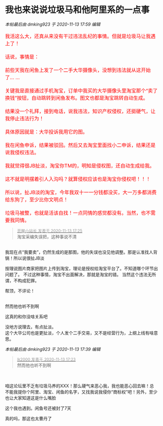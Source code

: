 # 我也来说说垃圾马和他阿里系的一点事


<i class="pstatus"> 本帖最后由 dmking923 于 2020-11-13 17:59 编辑 </i><br />
<br />
<font color="Red"><font size="3">我活这么大，还真从来没有干过违法乱纪的事情。但就是垃圾马让我遇上了！<br />
<br />
话说，事情是：<br />
<br />
前些天我在闲鱼上发了一个二手大华摄像头，没想到违法就从这开始了... ...<br />
<br />
关键我是直接通过手机淘宝，订单中我买的大华摄像头里淘宝那个“卖了换钱”按钮，自动跳转到闲鱼发布。图文也都是淘宝跳转自动生成。<br />
<br />
结果没一个礼拜，接到电话，说我违法，知识产权侵权，还挺硬气，让我停止违法行为！<br />
<br />
具体原因就是：大华投诉我用它的图。<br />
<br />
我在闲鱼申诉，结果被驳回。然后又去淘宝里面找小二申诉，结果还是说我侵权违法。<br />
<br />
我就觉得很JB扯淡，淘宝你TM的，明知是侵权图，还自动生成给我。<br />
<br />
这不就是明摆着引人入沟吗？就算侵权应该也是淘宝你侵权吧！！！<br />
<br />
所以说，扯JB淡的淘宝，今年我双十一一分钱都没买，大一万多都消费给东狗了，至少比你文明点！<br />
<br />
垃圾马被整，也就是活该自找！一点同情的感觉都没有。当然，也不需要我同情。</font></font>

<div class="quote"><blockquote><font size="2"><a href="https://www.hostloc.com/forum.php?mod=redirect&amp;goto=findpost&amp;pid=9449432&amp;ptid=766308" target="_blank"><font color="#999999">开腥小站长 发表于 2020-11-13 17:25</font></a></font><br />
淘宝采编失误把，这种事说不清</blockquote></div><br />
我现在点“我要卖”，仍然生成的是那图，他的失误也没见他调整。那是认准找人背锅！所以说很扯JB淡

按理说图片商家把图片上传到淘宝，理论是授权给淘宝平台了。不知道哪个环节出问题了。 不过这种事情，淘宝不出面解决，那就是淘宝的错。 当然这个违法无所谓，不构成犯罪。<img id="aimg_imevA" onclick="zoom(this, this.src, 0, 0, 0)" class="zoom" src="https://cdn.jsdelivr.net/gh/hishis/forum-master/public/images/patch.gif" onmouseover="img_onmouseoverfunc(this)" onload="thumbImg(this)" border="0" alt="" />

帮顶，不评论！<br />
<br />
<img src="static/image/smiley/default/time.gif" smilieid="15" border="0" alt="" /><img src="static/image/smiley/default/time.gif" smilieid="15" border="0" alt="" /><img src="static/image/smiley/default/time.gif" smilieid="15" border="0" alt="" />

<img src="static/image/smiley/default/lol.gif" smilieid="12" border="0" alt="" />然而他也听不到啊

这真的和你没啥关系吧

没地方说理去，有点扯淡。<br />
这个大华公司也是更扯淡，个人发个二手交易，又不是经营行为，上纲上线有啥意思。

<i class="pstatus"> 本帖最后由 dmking923 于 2020-11-13 17:39 编辑 </i><br />
<div class="quote"><blockquote><font size="2"><a href="https://www.hostloc.com/forum.php?mod=redirect&amp;goto=findpost&amp;pid=9449420&amp;ptid=766308" target="_blank"><font color="#999999">lk2000 发表于 2020-11-13 17:23</font></a></font><br />
然而他也听不到啊</blockquote></div><br />
<br />
咱这论坛里不乏有垃圾马养的XXX！那么硬气来恶心我，我也能恶心回去嘛！总不能我提你个阿里、淘宝、闲鱼的名字，又找我说我侵你“商标权”吧！另外，至少也让大家知道这是什么嘴脸

这个我也遇到。闲鱼号还被封了7天

真的吗，那这也太曹丹了<img src="static/image/smiley/default/sweat.gif" smilieid="10" border="0" alt="" />

